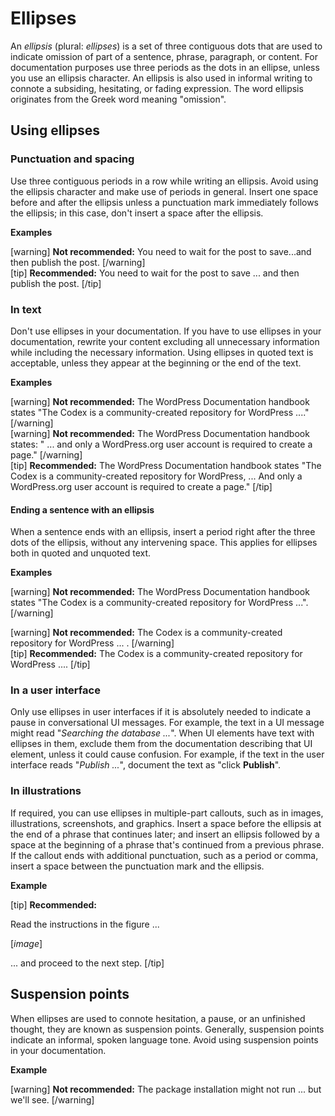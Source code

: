 # Ellipses

<!--Key point: In general, avoid using ellipses. -->

An *ellipsis* (plural: *ellipses*) is a set of three contiguous dots that are used to indicate omission of part of a sentence, phrase, paragraph, or content. For documentation purposes use three periods as the dots in an ellipse, unless you use an ellipsis character. An ellipsis is also used in informal writing to connote a subsiding, hesitating, or fading expression. The word ellipsis originates from the Greek word meaning "omission".

## Using ellipses

### Punctuation and spacing

Use three contiguous periods in a row while writing an ellipsis. Avoid using the ellipsis character and make use of periods in general. Insert one space before and after the ellipsis unless a punctuation mark immediately follows the ellipsis; in this case, don't insert a space after the ellipsis.

**Examples**  

[warning] **Not recommended:** You need to wait for the post to save...and then publish the post. [/warning]  
[tip] **Recommended:** You need to wait for the post to save ... and then publish the post. [/tip]

### In text

Don't use ellipses in your documentation. If you have to use ellipses in your documentation, rewrite your content excluding all unnecessary information while including the necessary information.  Using ellipses in quoted text is acceptable, unless they appear at the beginning or the end of the text.

**Examples**  

[warning] **Not recommended:** The WordPress Documentation handbook states "The Codex is a community-created repository for WordPress ...." [/warning]  
[warning] **Not recommended:** The WordPress Documentation handbook states: " ... and only a WordPress.org user account is required to create a page." [/warning]  
[tip] **Recommended:** The WordPress Documentation handbook states "The Codex is a community-created repository for WordPress, ... And only a WordPress.org user account is required to create a page." [/tip]  

#### Ending a sentence with an ellipsis

When a sentence ends with an ellipsis, insert a period right after the three dots of the ellipsis, without any intervening space. This applies for ellipses both in quoted and unquoted text.

**Examples**  

[warning] **Not recommended:** The WordPress Documentation handbook states "The Codex is a community-created repository for WordPress ...". [/warning]  

[warning] **Not recommended:** The Codex is a community-created repository for WordPress ... . [/warning]  
[tip] **Recommended:** The Codex is a community-created repository for WordPress .... [/tip]  

### In a user interface

Only use ellipses in user interfaces if it is absolutely needed to indicate a pause in conversational UI messages. For example, the text in a UI message might read "*Searching the database ...*".
When UI elements have text with ellipses in them, exclude them from the documentation describing that UI element, unless it could cause confusion. For example, if the text in the user interface reads "*Publish ...*", document the text as "click **Publish**".

### In illustrations

If required, you can use ellipses in multiple-part callouts, such as in images, illustrations, screenshots, and graphics. Insert a space before the ellipsis at the end of a phrase that continues later; and insert an ellipsis followed by a space at the beginning of a phrase that's continued from a previous phrase. If the callout ends with additional punctuation, such as a period or comma, insert a space between the punctuation mark and the ellipsis.

**Example**  

[tip] **Recommended:**  

Read the instructions in the figure ...  

[*image*]  

... and proceed to the next step. [/tip]  

## Suspension points

When ellipses are used to connote hesitation, a pause, or an unfinished thought, they are known as suspension points. Generally, suspension points indicate an informal, spoken language tone.  Avoid using suspension points in your documentation.

**Example**  

[warning] **Not recommended:** The package installation might not run ... but we'll see. [/warning]  
